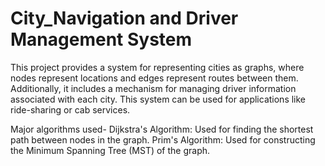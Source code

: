# City_Navigation and Driver Management System

This project provides a system for representing cities as graphs, where nodes represent locations and edges represent routes between them. Additionally, it includes a mechanism for managing driver information associated with each city. This system can be used for applications like ride-sharing or cab services.

Major algorithms used-
Dijkstra's Algorithm: Used for finding the shortest path between nodes in the graph.
Prim's Algorithm: Used for constructing the Minimum Spanning Tree (MST) of the graph.

